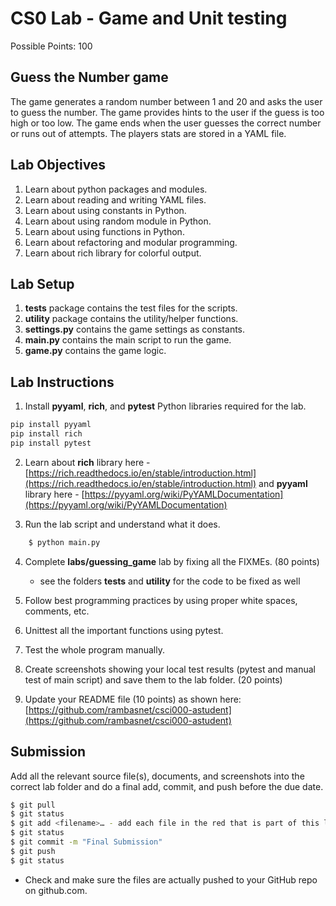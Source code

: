 # CS0 Lab - Game and Unit testing

Possible Points: 100

## Guess the Number game

The game generates a random number between 1 and 20 and asks the user to guess the number. The game provides hints to the user if the guess is too high or too low. The game ends when the user guesses the correct number or runs out of attempts. The players stats are stored in a YAML file.

## Lab Objectives

1. Learn about python packages and modules.
2. Learn about reading and writing YAML files.
3. Learn about using constants in Python.
4. Learn about using random module in Python.
5. Learn about using functions in Python.
6. Learn about refactoring and modular programming.
7. Learn about rich library for colorful output.

## Lab Setup

1. **tests** package contains the test files for the scripts.
2. **utility** package contains the utility/helper functions.
3. **settings.py** contains the game settings as constants.
4. **main.py** contains the main script to run the game.
5. **game.py** contains the game logic.


## Lab Instructions

1. Install **pyyaml**, **rich**, and **pytest** Python libraries required for the lab.

```bash
pip install pyyaml
pip install rich
pip install pytest
```

2. Learn about **rich** library here - [https://rich.readthedocs.io/en/stable/introduction.html](https://rich.readthedocs.io/en/stable/introduction.html) and **pyyaml** library here - [https://pyyaml.org/wiki/PyYAMLDocumentation](https://pyyaml.org/wiki/PyYAMLDocumentation)

3. Run the lab script and understand what it does.

```bash
    $ python main.py
```

4. Complete **labs/guessing_game** lab by fixing all the FIXMEs. (80 points)
    - see the folders **tests** and **utility** for the code to be fixed as well
5. Follow best programming practices by using proper white spaces, comments, etc.
6. Unittest all the important functions using pytest.

7. Test the whole program manually.
8. Create screenshots showing your local test results (pytest and manual test of main script) and save them to the lab folder. (20 points)
9. Update your README file (10 points) as shown here: [https://github.com/rambasnet/csci000-astudent](https://github.com/rambasnet/csci000-astudent)

## Submission

Add all the relevant source file(s), documents, and screenshots into the correct lab folder and do a final add, commit, and push before the due date.

```bash
$ git pull
$ git status
$ git add <filename>… - add each file in the red that is part of this lab
$ git status
$ git commit -m "Final Submission"
$ git push
$ git status
```

- Check and make sure the files are actually pushed to your GitHub repo on github.com.
